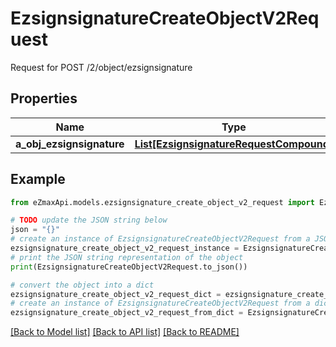 # EzsignsignatureCreateObjectV2Request

Request for POST /2/object/ezsignsignature

## Properties

Name | Type | Description | Notes
------------ | ------------- | ------------- | -------------
**a_obj_ezsignsignature** | [**List[EzsignsignatureRequestCompound]**](EzsignsignatureRequestCompound.md) |  | 

## Example

```python
from eZmaxApi.models.ezsignsignature_create_object_v2_request import EzsignsignatureCreateObjectV2Request

# TODO update the JSON string below
json = "{}"
# create an instance of EzsignsignatureCreateObjectV2Request from a JSON string
ezsignsignature_create_object_v2_request_instance = EzsignsignatureCreateObjectV2Request.from_json(json)
# print the JSON string representation of the object
print(EzsignsignatureCreateObjectV2Request.to_json())

# convert the object into a dict
ezsignsignature_create_object_v2_request_dict = ezsignsignature_create_object_v2_request_instance.to_dict()
# create an instance of EzsignsignatureCreateObjectV2Request from a dict
ezsignsignature_create_object_v2_request_from_dict = EzsignsignatureCreateObjectV2Request.from_dict(ezsignsignature_create_object_v2_request_dict)
```
[[Back to Model list]](../README.md#documentation-for-models) [[Back to API list]](../README.md#documentation-for-api-endpoints) [[Back to README]](../README.md)


